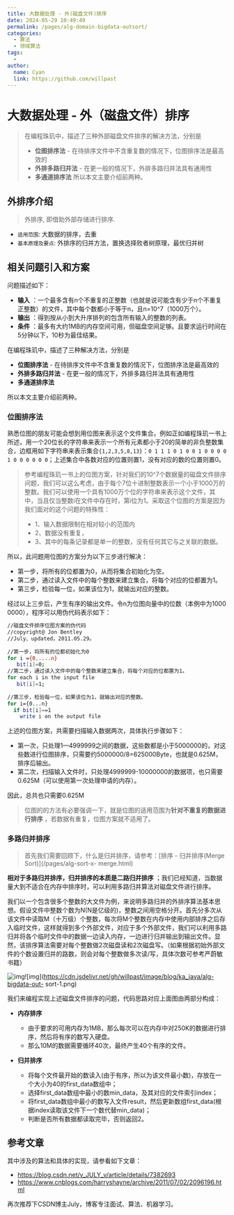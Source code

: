 ```yaml
---
title: 大数据处理 - 外(磁盘文件)排序
date: 2024-05-29 10:49:49
permalink: /pages/alg-domain-bigdata-outsort/
categories:
  - 算法
  - 领域算法
tags:
  - 
author: 
  name: Cyan
  link: https://github.com/willpast
---
```

# 大数据处理 - 外（磁盘文件）排序

> 在编程珠玑中，描述了三种外部磁盘文件排序的解决方法，分别是
>
>   * **位图排序法** \- 在待排序文件中不含重复数的情况下，位图排序法是最高效的
>   * **外排多路归并法** \- 在更一般的情况下，外排多路归并法具有通用性
>   * **多通道排序法** 所以本文主要介绍前两种。
>

 
## 外排序介绍

> 外排序, 即借助外部存储进行排序.

  * `适用范围`: 大数据的排序，去重
  * `基本原理及要点`: 外排序的归并方法，置换选择败者树原理，最优归并树

## 相关问题引入和方案

问题描述如下：

  * **输入** ：一个最多含有n个不重复的正整数（也就是说可能含有少于n个不重复正整数）的文件，其中每个数都小于等于n，且n=10^7（1000万个）。
  * **输出** ：得到按从小到大升序排列的包含所有输入的整数的列表。
  * **条件** ：最多有大约1MB的内存空间可用，但磁盘空间足够。且要求运行时间在5分钟以下，10秒为最佳结果。

在编程珠玑中，描述了三种解决方法，分别是

  * **位图排序法** \- 在待排序文件中不含重复数的情况下，位图排序法是最高效的
  * **外排多路归并法** \- 在更一般的情况下，外排多路归并法具有通用性
  * **多通道排序法**

所以本文主要介绍前两种。

### 位图排序法

熟悉位图的朋友可能会想到用位图来表示这个文件集合。例如正如编程珠玑一书上所述，用一个20位长的字符串来表示一个所有元素都小于20的简单的非负整数集合，边框用如下字符串来表示集合`{1,2,3,5,8,13}`：`0
1 1 1 0 1 0 0 1 0 0 0 0 1 0 0 0 0 0 0`；上述集合中各数对应的位置则置1，没有对应的数的位置则置0。

>
> 参考编程珠玑一书上的位图方案，针对我们的10^7个数据量的磁盘文件排序问题，我们可以这么考虑，由于每个7位十进制整数表示一个小于1000万的整数。我们可以使用一个具有1000万个位的字符串来表示这个文件，其中，当且仅当整数i在文件中存在时，第i位为1。采取这个位图的方案是因为我们面对的这个问题的特殊性：
>
>   * 1、输入数据限制在相对较小的范围内
>   * 2、数据没有重复，
>   * 3、其中的每条记录都是单一的整数，没有任何其它与之关联的数据。
>

所以，此问题用位图的方案分为以下三步进行解决：

  * 第一步，将所有的位都置为0，从而将集合初始化为空。
  * 第二步，通过读入文件中的每个整数来建立集合，将每个对应的位都置为1。
  * 第三步，检验每一位，如果该位为1，就输出对应的整数。

经过以上三步后，产生有序的输出文件。令n为位图向量中的位数（本例中为1000 0000），程序可以用伪代码表示如下：

    
```sh
//磁盘文件排序位图方案的伪代码
//copyright@ Jon Bentley
//July、updated，2011.05.29。
 
//第一步，将所有的位都初始化为0
for i ={0,....n}    
   bit[i]=0;
//第二步，通过读入文件中的每个整数来建立集合，将每个对应的位都置为1。
for each i in the input file   
   bit[i]=1;
 
//第三步，检验每一位，如果该位为1，就输出对应的整数。
for i={0...n}    
  if bit[i]==1      
    write i on the output file
```

上述的位图方案，共需要扫描输入数据两次，具体执行步骤如下：

  * 第一次，只处理1—4999999之间的数据，这些数都是小于5000000的，对这些数进行位图排序，只需要约5000000/8=625000Byte，也就是0.625M，排序后输出。
  * 第二次，扫描输入文件时，只处理4999999-10000000的数据项，也只需要0.625M（可以使用第一次处理申请的内存）。

因此，总共也只需要0.625M

> 位图的的方法有必要强调一下，就是位图的适用范围为**针对不重复的数据进行排序** ，若数据有重复，位图方案就不适用了。

### 多路归并排序

> 首先我们需要回顾下，什么是归并排序，请参考：[排序 - 归并排序(Merge Sort)](/pages/alg-sort-x-
> merge.html)

**相对于多路归并排序，归并排序的本质是二路归并排序** ；我们已经知道，当数据量大到不适合在内存中排序时，可以利用多路归并算法对磁盘文件进行排序。

我们以一个包含很多个整数的大文件为例，来说明多路归并的外排序算法基本思想。假设文件中整数个数为N(N是亿级的)，整数之间用空格分开。首先分多次从该文件中读取M（十万级）个整数，每次将M个整数在内存中使用内部排序之后存入临时文件，这样就得到多个外部文件，对应于多个外部文件，我们可以利用多路归并将各个临时文件中的数据一边读入内存，一边进行归并输出到输出文件。显然，该排序算法需要对每个整数做2次磁盘读和2次磁盘写。（如果根据初始外部文件的个数设置归并的路数，则会对每个整数做多次读/写，具体次数可参考严蔚敏书籍）

![img](https://cdn.jsdelivr.net/gh/willpast/image/blog/ka_java/alg-bigdata-out-sort-0.png)![img](https://cdn.jsdelivr.net/gh/willpast/image/blog/ka_java/alg-bigdata-out-
sort-1.png)

我们来编程实现上述磁盘文件排序的问题，代码思路对应上面图由两部分构成：

  * **内存排序**

    * 由于要求的可用内存为1MB，那么每次可以在内存中对250K的数据进行排序，然后将有序的数写入硬盘。
    * 那么10M的数据需要循环40次，最终产生40个有序的文件。
  * **归并排序**

    * 将每个文件最开始的数读入(由于有序，所以为该文件最小数)，存放在一个大小为40的first_data数组中；
    * 选择first_data数组中最小的数min_data，及其对应的文件索引index；
    * 将first_data数组中最小的数写入文件result，然后更新数组first_data(根据index读取该文件下一个数代替min_data)；
    * 判断是否所有数据都读取完毕，否则返回2。

## 参考文章

其中涉及的算法和具体的实现，请参看如下文章：

  * https://blog.csdn.net/v_JULY_v/article/details/7382693
  * https://www.cnblogs.com/harryshayne/archive/2011/07/02/2096196.html

再次推荐下CSDN博主July，博客专注面试、算法、机器学习。

 
